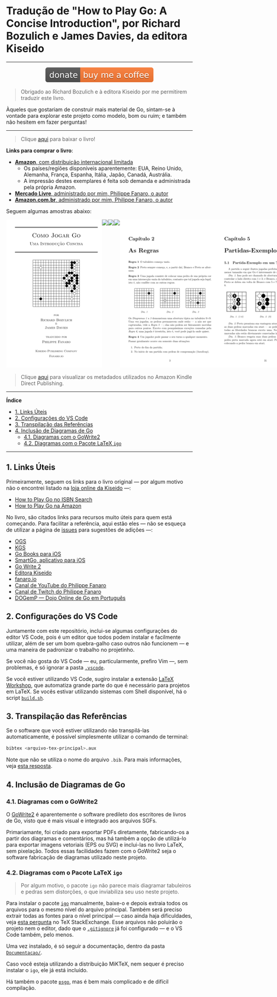 # Tradução de "How to Play Go: A Concise Introduction", por Richard Bozulich e James Davies, da editora Kiseido

---

<p align="center">
  <a href="https://www.buymeacoffee.com/psygo"><img src="Recursos/buy_me_a_coffee_shield.svg" alt="Buy Me A Coffee" /></a>
</p>

> Obrigado ao Richard Bozulich e à editora Kiseido por me permitirem traduzir este livro.

Àqueles que gostariam de construir mais material de Go, sintam-se à vontade para explorar este projeto como modelo, bom ou ruim; e também não hesitem em fazer perguntas!

---

<blockquote> Clique <a href="https://github.com/FanaroEngineering/traducao_como_jogar_go/releases">aqui</a> para baixar o livro!</blockquote>

**Links para comprar o livro**:

- [**Amazon**, com distribuição internacional limitada](https://www.amazon.com/dp/B09MZJY8RJ#detailBullets_feature_div)
    - Os países/regiões disponíveis aparentemente: EUA, Reino Unido, Alemanha, França, Espanha, Itália, Japão, Canadá, Austrália.
    - A impressão destes exemplares é feita sob demanda e administrada pela própria Amazon.
- [**Mercado Livre**, administrado por mim, Philippe Fanaro, o autor]()
- [**Amazon.com.br**, administrado por mim, Philippe Fanaro, o autor]()

Seguem algumas amostras abaixo:

<div style="display: inline-flex">
  <img src="Recursos/Screenshot_1%20-%20Capa.png" height="400px" />
  <img src="Recursos/Screenshot_2%20-%20Índice%20Resumido.png" height="400px" />
  <img src="Recursos/Screenshot_2%20-%20Índice%20I.png" height="400px" />
  <img src="Recursos/Screenshot_2%20-%20Índice%20II.png" height="400px" />
  <img src="Recursos/Screenshot_3%20-%202%20-%20As%20Regras.png" height="400px" />
  <img src="Recursos/Screenshot_4%20-%203%20-%20As%20Regras.png" height="400px" />
  <img src="Recursos/Screenshot_5%20-%206%20-%20Estratégia%20de%20Abertura.png" height="400px" />
  <img src="Recursos/Screenshot_6%20-%207%20-%20Táticas%20Elementares.png" height="400px" />
  <img src="Recursos/Screenshot_7%20-%207%20-%20Problemas%2035-38.png" height="400px" />
  <img src="Recursos/Screenshot_8%20-%208%20-%20Vida%20e%20Morte.png" height="400px" />
  <img src="Recursos/Screenshot_9%20-%209%20-%20Go%20com%20Compensação.png" height="400px" />
  <img src="Recursos/Screenshot_10%20-%2011%20-%20Movimentos%20de%20Fim%20de%20Jogo.png" height="400px" />
  <img src="Recursos/Screenshot_11%20-%2012%20-%20Como%20Continuar%20os%20Estudos.png" height="400px" />
  <img src="Recursos/Screenshot_12%20-%20B%20-%20Catálogo%20Kiseido%20em%20Português.png" height="400px" />
  <img src="Recursos/Screenshot_13%20-%20Referências.png" height="400px" />
</div>

<br/>

> Clique [aqui](amazon_kdp_metada.md) para visualizar os metadados utilizados no Amazon Kindle Direct Publishing.

---

**Índice**

<div id="user-content-toc">
  <ul>
    <li><a href="1-links-uteis">1. Links Úteis</a></li>
    <li><a href="2-configuracoes-do-vs-code">2. Configurações do VS Code</a></li>
    <li><a href="3-transpilacao-das-referencias">3. Transpilação das Referências</a></li>
    <li><a href="4-inclusao-de-diagramas-de-go">4. Inclusão de Diagramas de Go</a>
      <ul>
        <li><a href="41-diagramas-com-o-gowrite2">4.1. Diagramas com o GoWrite2</a></li>
        <li><a href="42-diagramas-com-o-pacote-latex-igo">4.2. Diagramas com o Pacote LaTeX <code>igo</code></a></li>
      </ul>
    </li>
  </ul>
</div>

---

## 1. Links Úteis

Primeiramente, seguem os links para o livro original &mdash; por algum motivo não o encontrei listado na [loja online da Kiseido](https://www.kiseidopublishing.com/go_books.htm) &mdash;:

- [How to Play Go no ISBN Search](https://isbnsearch.org/isbn/9784906574391)
- [How to Play Go na Amazon](https://www.amazon.com/How-Play-Go-Concise-Introduction/dp/4906574394)

No livro, são citados links para recursos muito úteis para quem está começando. Para facilitar a referência, aqui estão eles &mdash; não se esqueça de utilizar a página de [issues](https://github.com/FanaroEngineering/traducao_como_jogar_go) para sugestões de adições &mdash;:

- [OGS](https://online-go.com)
- [KGS](https://www.gokgs.com)
- [Go Books para iOS](https://apps.apple.com/us/app/go-books/id428149193)
- [SmartGo, aplicativo para iOS](https://apps.apple.com/us/app/smartgo-player/id314506629)
- [Go Write 2](https://www.gowrite.net/GOWrite2_download.html)
- [Editora Kiseido](https://www.kiseido.com)
- [fanaro.io](https://fanaro.io)
- [Canal de YouTube do Philippe Fanaro](https://youtube.com/c/PhilippeFanaro)
- [Canal de Twitch do Philippe Fanaro](https://twitch.tv/fanaro009)
- [DOGemP &mdash; Dojo Online de Go em Português](https://baduk.club/league/dogemp)

## 2. Configurações do VS Code

Juntamente com este repositório, inclui-se algumas configurações do editor VS Code, pois é um editor que todos podem instalar e facilmente utilizar, além de ser um bom quebra-galho caso outros não funcionem &mdash; e uma maneira de padronizar o trabalho no projetinho.

Se você não gosta do VS Code &mdash; eu, particularmente, prefiro Vim &mdash;, sem problemas, é só ignorar a pasta [`.vscode`](./.vscode/).

Se você estiver utilizando VS Code, sugiro instalar a extensão [LaTeX Workshop](https://marketplace.visualstudio.com/items?itemName=James-Yu.latex-workshop), que automatiza grande parte do que é necessário para projetos em LaTeX. Se vocês estivar utilizando sistemas com Shell disponível, há o script [`build.sh`](./build.sh).

## 3. Transpilação das Referências

Se o software que você estiver utilizando não transpilá-las automaticamente, é possível simplesmente utilizar o comando de terminal:

```sh
bibtex <arquivo-tex-principal>.aux
```

Note que não se utiliza o nome do arquivo `.bib`. Para mais informações, veja [esta resposta](https://tex.stackexchange.com/a/353433/64441).

## 4. Inclusão de Diagramas de Go

### 4.1. Diagramas com o GoWrite2

O [GoWrite2](https://gowrite.net/GOWrite2.html) é aparentemente o software predileto dos escritores de livros de Go, visto que é mais visual e integrado aos arquivos SGFs.

Primariamante, foi criado para exportar PDFs diretamente, fabricando-os a partir dos diagramas e comentários, mas há também a opção de utilizá-lo para exportar imagens vetoriais (EPS ou SVG) e inclui-las no livro LaTeX, sem pixelação. Todos essas facilidades fazem com o GoWrite2 seja o software fabricação de diagramas utilizado neste projeto.

### 4.2. Diagramas com o Pacote LaTeX `igo`

> Por algum motivo, o pacote `igo` não parece mais diagramar tabuleiros e pedras sem distorções, o que inviabiliza seu uso neste projeto.

Para instalar o pacote [`igo`](https://www.ctan.org/pkg/igo) manualmente, baixe-o e depois extraia todos os arquivos para o mesmo nível do arquivo principal. Também será preciso extrair todas as fontes para o nível principal &mdash; caso ainda haja dificuldades, veja [esta pergunta](https://tex.stackexchange.com/q/615371/64441) no TeX StackExchange. Esse arquivos não poluirão o projeto nem o editor, dado que o [`.gitignore`](./.gitignore) já foi configurado &mdash; e o VS Code também, pelo menos.

Uma vez instalado, é só seguir a documentação, dentro da pasta [`Documentacao/`](./Documentacao).

Caso você esteja utilizando a distribuição MiKTeX, nem sequer é preciso instalar o `igo`, ele já está incluído.

Há também o pacote [`psgo`](https://www.ctan.org/pkg/psgo), mas é bem mais complicado e de difícil compilação.